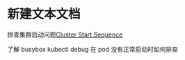 # 新建文本文档

排查集群启动问题[Cluster Start Sequence](https://linux.thoughtindustries.com/learn/course/kubernetes-fundamentals-lfs258/logging-and-troubleshooting/logging-and-troubleshooting?client=linux-foundation-open-source-software-university&page=4)

了解 busybox kubectl debug 在 pod 没有正常启动时如何排查

